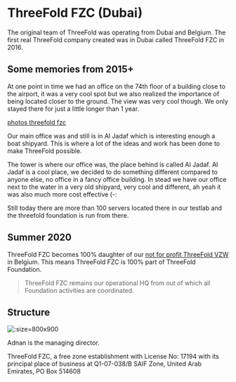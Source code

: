 # ThreeFold FZC (Dubai)

The original team of ThreeFold was operating from Dubai and Belgium.
The first real ThreeFold company created was in Dubai called ThreeFold FZC in 2016.

## Some memories from 2015+

At one point in time we had an office on the 74th floor of a building close to the airport, it was a very cool spot but we also realized the importance of being located closer to the ground. 
The view was very cool though. We only stayed there for just a little longer than 1 year.

[photos threefold fzc](structure/images_threefold_fzc.html ':include :type=iframe width=100% height=550px frameBorder="0" scrolling="no" align="center"')

Our main office was and still is in Al Jadaf which is interesting enough a boat shipyard.
This is where a lot of the ideas and work has been done to make ThreeFold possible.


The tower is where our office was, the place behind is called Al Jadaf. Al Jadaf is a cool place, we decided to do something different compared to anyone else, no office in a fancy office building. In stead we have our office next to the water in a very old shipyard, very cool and different, ah yeah it was also much more cost effective (-:

Still today there are more than 100 servers located there in our testlab and the threefold foundation is run from there.

## Summer 2020

ThreeFold FZC becomes 100% daughter of our [not for profit ThreeFold VZW](threefold_vzw.md) in Belgium. This means ThreeFold FZC is 100% part of ThreeFold Foundation. 

> ThreeFold FZC remains our operational HQ from out of which all Foundation activities are coordinated.


## Structure

![](./img/license_threefoldfzc.png ':size=800x900')

Adnan is the managing director.

ThreeFold FZC, a free zone establishment with License No: 17194 with its principal place of business at Q1-07-038/B SAIF Zone, United Arab Emirates, PO Box 514608
